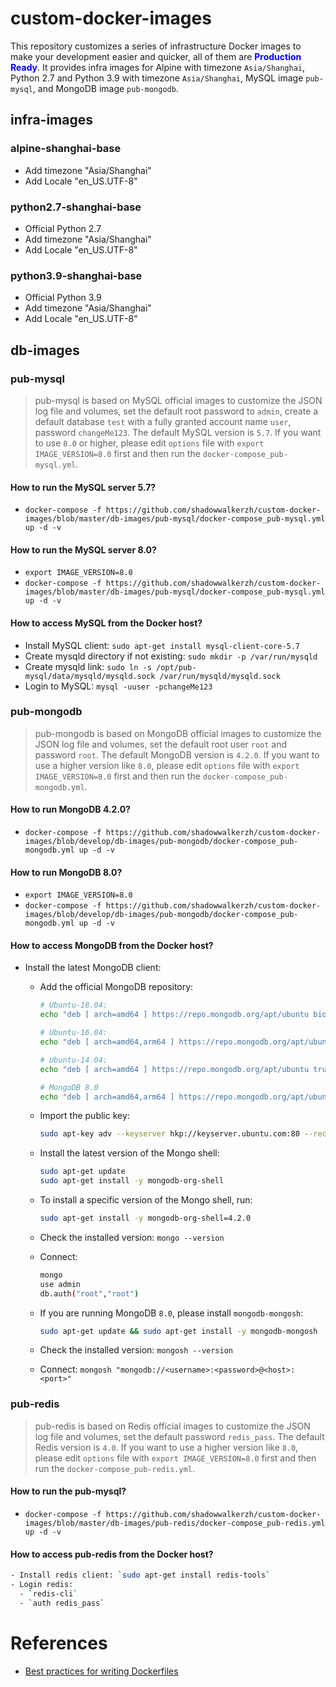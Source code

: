 # custom-docker-images
This repository customizes a series of infrastructure Docker images to make your development easier and quicker, all of them are <span style="color:blue">**Production Ready**</span>. It provides infra images for Alpine with timezone `Asia/Shanghai`, Python 2.7 and Python 3.9 with timezone `Asia/Shanghai`, MySQL image `pub-mysql`, and MongoDB image `pub-mongodb`.

## infra-images

### alpine-shanghai-base
- Add timezone "Asia/Shanghai"
- Add Locale "en_US.UTF-8"

### python2.7-shanghai-base
- Official Python 2.7
- Add timezone "Asia/Shanghai"
- Add Locale "en_US.UTF-8"

### python3.9-shanghai-base
- Official Python 3.9
- Add timezone "Asia/Shanghai"
- Add Locale "en_US.UTF-8"

## db-images

### pub-mysql
> pub-mysql is based on MySQL official images to customize the JSON log file and volumes, set the default root password to `admin`, create a default database `test` with a fully granted account name `user`, password `changeMe123`. The default MySQL version is `5.7`. If you want to use `8.0` or higher, please edit `options` file with `export IMAGE_VERSION=8.0` first and then run the `docker-compose_pub-mysql.yml`.

#### How to run the MySQL server 5.7?
- `docker-compose -f https://github.com/shadowwalkerzh/custom-docker-images/blob/master/db-images/pub-mysql/docker-compose_pub-mysql.yml up -d -v`

#### How to run the MySQL server 8.0?
- `export IMAGE_VERSION=8.0`
- `docker-compose -f https://github.com/shadowwalkerzh/custom-docker-images/blob/master/db-images/pub-mysql/docker-compose_pub-mysql.yml up -d -v`

#### How to access MySQL from the Docker host?
- Install MySQL client: `sudo apt-get install mysql-client-core-5.7`
- Create mysqld directory if not existing: `sudo mkdir -p /var/run/mysqld`
- Create mysqld link: `sudo ln -s /opt/pub-mysql/data/mysqld/mysqld.sock /var/run/mysqld/mysqld.sock`
- Login to MySQL: `mysql -uuser -pchangeMe123`

### pub-mongodb
> pub-mongodb is based on MongoDB official images to customize the JSON log file and volumes, set the default root user `root` and password `root`. The default MongoDB version is `4.2.0`. If you want to use a higher version like `8.0`, please edit `options` file with `export IMAGE_VERSION=8.0` first and then run the `docker-compose_pub-mongodb.yml`.

#### How to run MongoDB 4.2.0?
- `docker-compose -f https://github.com/shadowwalkerzh/custom-docker-images/blob/develop/db-images/pub-mongodb/docker-compose_pub-mongodb.yml up -d -v`

#### How to run MongoDB 8.0?
- `export IMAGE_VERSION=8.0`
- `docker-compose -f https://github.com/shadowwalkerzh/custom-docker-images/blob/develop/db-images/pub-mongodb/docker-compose_pub-mongodb.yml up -d -v`

#### How to access MongoDB from the Docker host?
- Install the latest MongoDB client:
  - Add the official MongoDB repository:
    ```sh
    # Ubuntu-18.04:
    echo "deb [ arch=amd64 ] https://repo.mongodb.org/apt/ubuntu bionic/mongodb-org/4.2 multiverse" | sudo tee /etc/apt/sources.list.d/mongodb-org-4.2.list

    # Ubuntu-16.04:
    echo "deb [ arch=amd64,arm64 ] https://repo.mongodb.org/apt/ubuntu xenial/mongodb-org/4.2 multiverse" | sudo tee /etc/apt/sources.list.d/mongodb-org-4.2.list

    # Ubuntu-14.04:
    echo "deb [ arch=amd64 ] https://repo.mongodb.org/apt/ubuntu trusty/mongodb-org/4.2 multiverse" | sudo tee /etc/apt/sources.list.d/mongodb-org-4.2.list

    # MongoDB 8.0
    echo "deb [ arch=amd64,arm64 ] https://repo.mongodb.org/apt/ubuntu $(lsb_release -cs)/mongodb-org/8.0 multiverse" | sudo tee /etc/apt/sources.list.d/mongodb-org-8.0.list
    ```
  - Import the public key:
    ```sh
    sudo apt-key adv --keyserver hkp://keyserver.ubuntu.com:80 --recv 9DA31620334BD75D9DCB49F368818C72E52529D4
    ```
  - Install the latest version of the Mongo shell:
    ```sh
    sudo apt-get update
    sudo apt-get install -y mongodb-org-shell
    ```
  - To install a specific version of the Mongo shell, run:
    ```sh
    sudo apt-get install -y mongodb-org-shell=4.2.0
    ```
  - Check the installed version: `mongo --version`
  - Connect:
    ```sh
    mongo
    use admin
    db.auth("root","root")
    ```

  - If you are running MongoDB `8.0`, please install `mongodb-mongosh`:
    ```sh
    sudo apt-get update && sudo apt-get install -y mongodb-mongosh
    ```
  - Check the installed version: `mongosh --version`
  - Connect: `mongosh "mongodb://<username>:<password>@<host>:<port>"`

### pub-redis
> pub-redis is based on Redis official images to customize the JSON log file and volumes, set the default password `redis_pass`. The default Redis version is `4.0`. If you want to use a higher version like `8.0`, please edit `options` file with `export IMAGE_VERSION=8.0` first and then run the `docker-compose_pub-redis.yml`.

#### How to run the pub-mysql?
- `docker-compose -f https://github.com/shadowwalkerzh/custom-docker-images/blob/master/db-images/pub-redis/docker-compose_pub-redis.yml up -d -v`

#### How to access pub-redis from the Docker host?
```sh
- Install redis client: `sudo apt-get install redis-tools`
- Login redis: 
  - `redis-cli`
  - `auth redis_pass`
```


# References
- [Best practices for writing Dockerfiles](https://docs.docker.com/develop/develop-images/dockerfile_best-practices)